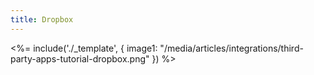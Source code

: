 ```yaml
---
title: Dropbox
---
```

<%= include('./_template', {
  image1: "/media/articles/integrations/third-party-apps-tutorial-dropbox.png"
}) %>
